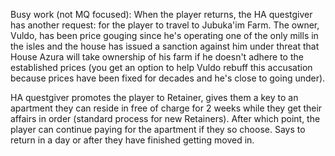 Busy work (not MQ focused): When the player returns, the HA questgiver has another request: for the player to travel to Jubuka'im Farm. The owner, Vuldo, has been price gouging since he's operating one of the only mills in the isles and the house has issued a sanction against him under threat that House Azura will take ownership of his farm if he doesn't adhere to the established prices (you get an option to help Vuldo rebuff this accusation because prices have been fixed for decades and he's close to going under).

HA questgiver promotes the player to Retainer, gives them a key to an apartment they can reside in free of charge for 2 weeks while they get their affairs in order (standard process for new Retainers). After which point, the player can continue paying for the apartment if they so choose. Says to return in a day or after they have finished getting moved in.
